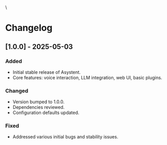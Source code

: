 \
# Changelog

## [1.0.0] - 2025-05-03

### Added
- Initial stable release of Asystent.
- Core features: voice interaction, LLM integration, web UI, basic plugins.

### Changed
- Version bumped to 1.0.0.
- Dependencies reviewed.
- Configuration defaults updated.

### Fixed
- Addressed various initial bugs and stability issues.
